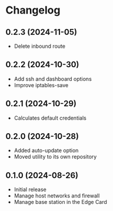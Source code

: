 # Changelog

## 0.2.3 (2024-11-05)

* Delete inbound route

## 0.2.2 (2024-10-30)

* Add ssh and dashboard options
* Improve iptables-save

## 0.2.1 (2024-10-29)

* Calculates default credentials

## 0.2.0 (2024-10-28)

* Added auto-update option
* Moved utility to its own repository

## 0.1.0 (2024-08-26)

* Initial release
* Manage host networks and firewall
* Manage base station in the Edge Card
